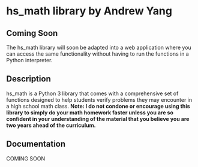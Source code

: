 # hs_math library by Andrew Yang

## Coming Soon
The hs_math library will soon be adapted into a web application where you can access the same functionality without having to run the functions in a Python interpreter.

## Description
hs_math is a Python 3 library that comes with a comprehensive set of functions designed to help students verify problems they may encounter in a high school math class. **Note: I do not condone or encourage using this library to simply do your math homework faster unless you are so confident in your understanding of the material that you believe you are two years ahead of the curriculum.**

## Documentation
COMING SOON
